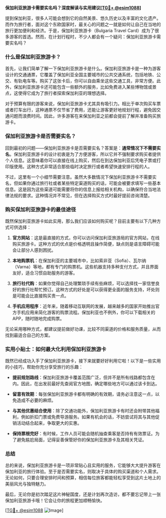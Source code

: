 **保加利亚旅游卡需要实名吗？深度解读与实用建议[[TG💪+ @esim1088](https://t.me/s/esim1088)]**

提到保加利亚，很多人可能会想到它的自然美景、悠久历史以及丰富的文化遗产。而作为旅行者，面对这个东欧国家时，最关心的问题之一就是如何让自己在当地的旅行更加便利和经济。于是，保加利亚旅游卡（Bulgaria Travel Card）成为了很多游客的首选。然而，在计划行程时，不少人都会有一个疑问：保加利亚旅游卡需要实名吗？

### 什么是保加利亚旅游卡？

首先，让我们简单了解一下保加利亚旅游卡是什么。保加利亚旅游卡是一种为游客设计的交通通票，它覆盖了保加利亚全国主要城市的公共交通系统，包括地铁、公交、有轨电车等。购买了这张卡后，你可以自由乘坐这些交通工具，非常方便。此外，保加利亚旅游卡还可能包含一些额外的服务，比如免费进入某些博物馆或景点，这使得它成为了旅行者探索保加利亚的理想选择。

对于预算有限的游客来说，保加利亚旅游卡尤其具有吸引力。相比于单次购买车票或者打车出行，这种通票不仅节省了费用，还能让游客更好地规划行程，避免因交通问题而浪费时间。因此，许多游客在来保加利亚之前都会提前了解并准备购买旅游卡。

### 保加利亚旅游卡是否需要实名？

回到最初的问题——保加利亚旅游卡是否需要实名？答案是：**通常情况下不需要实名**。保加利亚旅游卡的设计初衷是为了方便游客，所以它并不强制要求购买者提供个人信息。这意味着你可以直接在线上购买，然后在到达保加利亚后凭电子票或打印版使用。这种方式非常适合那些临时决定旅行或者希望快速安排行程的人。

不过，这里有一个小细节需要注意。虽然大多数情况下保加利亚旅游卡不需要实名，但如果你通过旅行社或者某些特定渠道购买的话，可能会被要求填写一些基本信息。这是因为这些渠道可能需要将你的信息上报给相关机构，以确保符合当地法律法规的要求。这种情况并不常见，但在选择购买方式时最好提前咨询清楚。

### 购买保加利亚旅游卡的最佳途径

既然保加利亚旅游卡如此实用，那么我们应该如何购买呢？目前主要有以下几种方式可供选择：

1. **官方网站**：这是最直接的方式，你可以访问保加利亚旅游局的官方网站，在线购买旅游卡。这种方式的优点是价格透明且操作简便，缺点则是语言障碍可能会让部分人感到困扰。
   
2. **本地购票机**：在保加利亚的主要城市中，比如索非亚（Sofia）、瓦尔纳（Varna）等地，都有专门的购票机。这些机器支持多种支付方式，并且界面友好，适合习惯自助服务的游客。

3. **旅行社代购**：如果你觉得自己处理繁琐手续有些麻烦，可以选择找一家信誉良好的旅行社帮忙预订。这种方式的好处是可以获得更全面的服务支持，坏处则是可能会比直接购买贵一点。

4. **手机应用程序**：近年来，随着移动互联网的发展，越来越多的国家开始推出官方手机应用来简化游客的购票流程。保加利亚也不例外，你可以下载相关的APP，随时随地完成购票。

无论采用哪种方式，都建议提前做好功课，比较不同渠道的价格和服务质量，从而找到最适合自己的方案。

### 实用小贴士：如何最大化利用保加利亚旅游卡

既然已经成功入手了保加利亚旅游卡，接下来就要好好利用它啦！以下是一些实用的小技巧，帮助你充分享受旅行的乐趣：

- **提前规划路线**：保加利亚旅游卡覆盖范围广泛，但并不是所有线路都包含在内。因此，在出发前最好先查阅官方地图，确定哪些地方可以通过该卡到达。
  
- **留意有效期**：每张保加利亚旅游卡都有明确的有效期，请务必注意这一点，以免造成不必要的麻烦。

- **与其他优惠结合使用**：除了交通功能外，保加利亚旅游卡有时还会附带其他福利，例如折扣门票或免费导游服务。如果有机会的话，不妨尝试将其与其他促销活动结合起来，争取更大的实惠。

- **保持票根完好**：有时候，工作人员可能会随机抽查乘客是否持有有效票证。为了避免尴尬局面，记得妥善保管好你的保加利亚旅游卡及其相关凭证。

### 总结

总的来说，保加利亚旅游卡是一项非常贴心且实用的服务，它能够大大提升游客在保加利亚的旅行体验。至于是否需要实名，则取决于具体的购买渠道和个人需求。无论如何，只要合理安排时间和预算，相信每位旅客都能轻松享受到这片土地上的美丽风光与独特魅力。

最后，无论你是初次踏足这片神秘国度，还是计划再次造访，都不要忘记带上一张保加利亚旅游卡哦！它会让你的旅程更加顺畅愉快。

[[TG💪+ @esim1088](https://t.me/s/esim1088) ![Image](https://i.postimg.cc/4NQfJmqS/Snipaste-2025-05-13-00-14-12.png)]